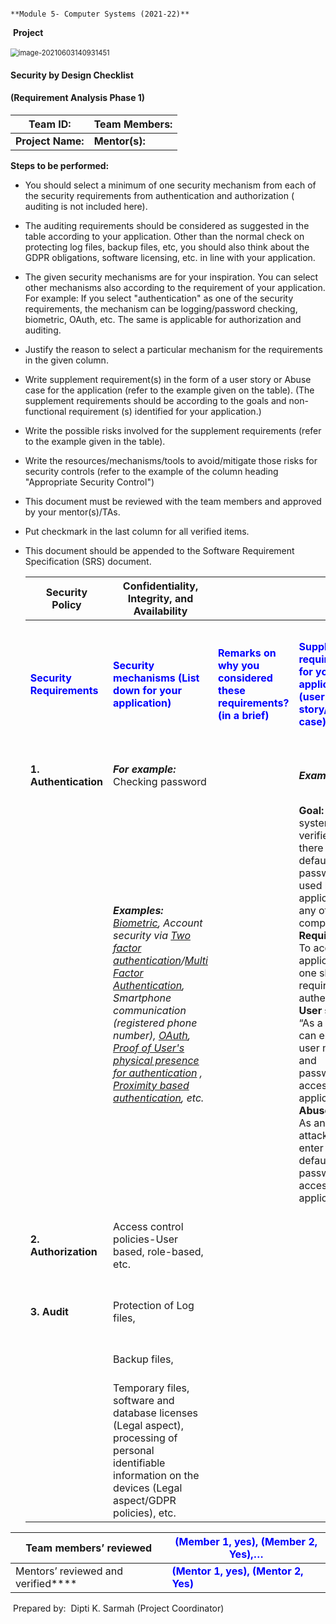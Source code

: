 																		**Module 5- Computer Systems (2021-22)**        

​																									**Project**                                       

​																				<img src="C:\Users\SarmahDK\AppData\Roaming\Typora\typora-user-images\image-20210603140931451.png" alt="image-20210603140931451" style="zoom:80%;" />                                          

   

#### 																Security by Design Checklist 

#### 															(Requirement Analysis Phase 1)

| Team ID:          | Team Members:  |
| ----------------- | -------------- |
| **Project Name:** | **Mentor(s):** |

**Steps to be performed:**

- You should select a minimum of one security mechanism from each  of the security requirements from authentication and authorization ( auditing  is not included here).

- The auditing requirements should be considered as suggested  in the table according to your application. Other than the normal check on  protecting log files, backup files, etc, you should also think about the GDPR obligations, software licensing, etc.  in line with your application.

- The given security mechanisms are for your inspiration. You  can select other mechanisms also according to the requirement of your  application. For example: If you select "authentication" as one  of the security requirements, the mechanism can be logging/password  checking, biometric, OAuth, etc. The same is applicable for authorization and  auditing.

- Justify the reason to select a particular mechanism for the requirements in  the given column.

- Write supplement requirement(s) in the form of a user story or  Abuse case for the application (refer to the example given on the table).  (The supplement requirements should be according to the goals and  non-functional requirement (s) identified for your application.)

- Write the possible risks involved for the supplement requirements (refer to  the example given in the table).

- Write the resources/mechanisms/tools to avoid/mitigate those risks for  security controls (refer to the example of the column heading "Appropriate  Security Control")

- This document must be reviewed with the team members and approved by your  mentor(s)/TAs.

- Put  checkmark in the last column for all verified items.

- This  document should be appended to the Software Requirement Specification (SRS)  document.

  

  | Security  Policy                                           | Confidentiality, Integrity, and Availability                 |                                                              |                                                              |                                                              |                                                              |                                                              |
  | ---------------------------------------------------------- | ------------------------------------------------------------ | :----------------------------------------------------------- | ------------------------------------------------------------ | ------------------------------------------------------------ | ------------------------------------------------------------ | ------------------------------------------------------------ |
  | **<span style="color:blue">Security  Requirements</span>** | **<span style="color:blue">Security  mechanisms (List down for your application)</span>** | **<span style="color:blue">Remarks  on why you considered these requirements? (in a brief)</span>** | **<span style="color:blue">Supplement  requirements for your application       (user story/Abuse case)</span>** | **<span style="color:blue">Risk  identification/Threat Assessment (at least one risk identification/abuse case)</span>** | **<span style="color:blue">Appropriate  Security Controls</span>** | **<span style="color:blue">Tick ✔if  you have applied the given security controls as suggested in the left  column </span>** |
  | **1.** **Authentication**                                  | ***For example:*** Checking password                         |                                                              | ***Example:***                                               | ***Consider  the same Example:***                            | **i)  Supplement security requirements to avoid risk.**      |                                                              |
  |                                                            | ***Examples:** [Biometric](https://www.youtube.com/watch?v=MBtzOzPakt8), Account security via [Two factor authentication](https://www.youtube.com/watch?v=0mvCeNsTa1g)/[Multi  Factor Authentication](https://www.youtube.com/watch?v=6kJgM4jiuUA), Smartphone communication (registered phone number),  [OAuth](https://www.youtube.com/watch?v=CPbvxxslDTU), [Proof of User's physical presence for authentication](https://docs.microsoft.com/en-us/windows-hardware/design/device-experiences/windows-hello-face-authentication) ,  [Proximity based authentication](https://www.youtube.com/watch?v=TglHPqP9iSE), etc.* |                                                              | **Goal:** The system verifies  that there are no default passwords used by the application or any of its  components. **Requirement:** To  access the application, one should require authentication. **User story:** “As a user, I can enter  my user name and passwords to access the application.” **Abuse Case:** As an attacker, I can  enter the default passwords to access the application. | **Risk identication:** i) The  length of the passwords is less than 1023 characters., ii) The password is  not very strong., iii) You enter a wrong password more than 3 times, etc. | **ii)  Write the requirement of the resources to mitigate such risks. *For example:*  The type of Authentication software, security tokens, password management  software, etc.** |                                                              |
  | **2. Authorization**                                       | Access  control policies-User based, role-based, etc.        |                                                              |                                                              |                                                              | **iii) Devise a plan/method (tentative) to work on the identified  risks.** |                                                              |
  | **3. Audit**                                               | Protection  of Log files,                                    |                                                              |                                                              |                                                              | **iv. Review the documentation within your team.**           |                                                              |
  |                                                            | Backup  files,                                               |                                                              |                                                              |                                                              | **Approve  the document by your mentor.**                    |                                                              |
  |                                                            | Temporary  files, software and database licenses (Legal aspect), processing of personal  identifiable information on the devices (Legal aspect/GDPR policies), etc. |                                                              |                                                              |                                                              |                                                              |                                                              |

  

| Team members’ reviewed             | <span style="color:blue">(Member 1, yes), (Member 2, Yes),…</span> |
| ---------------------------------- | ------------------------------------------------------------ |
| Mentors’ reviewed and verified**** | <span style="color:blue">**(Mentor 1, yes), (Mentor 2, Yes)**</span> |



​																																											Prepared by: 
​																																									Dipti K. Sarmah (Project Coordinator)
